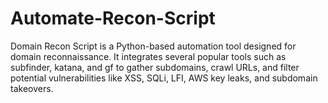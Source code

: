 # Automate-Recon-Script
Domain Recon Script is a Python-based automation tool designed for domain reconnaissance. It integrates several popular tools such as subfinder, katana, and gf to gather subdomains, crawl URLs, and filter potential vulnerabilities like XSS, SQLi, LFI, AWS key leaks, and subdomain takeovers.
